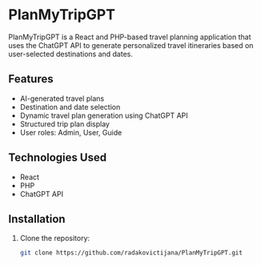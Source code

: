 # PlanMyTripGPT

PlanMyTripGPT is a React and PHP-based travel planning application that uses the ChatGPT API to generate personalized travel itineraries based on user-selected destinations and dates.

## Features
- AI-generated travel plans  
- Destination and date selection  
- Dynamic travel plan generation using ChatGPT API  
- Structured trip plan display
- User roles: Admin, User, Guide  

## Technologies Used
- React  
- PHP  
- ChatGPT API  

## Installation
1. Clone the repository:  
   ```sh
   git clone https://github.com/radakovictijana/PlanMyTripGPT.git
